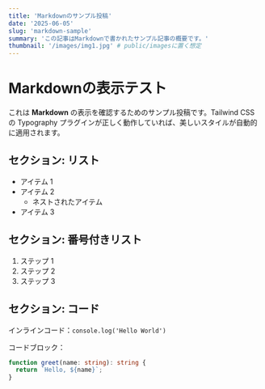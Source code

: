 ```yaml
---
title: 'Markdownのサンプル投稿'
date: '2025-06-05'
slug: 'markdown-sample'
summary: 'この記事はMarkdownで書かれたサンプル記事の概要です。'
thumbnail: '/images/img1.jpg' # public/imagesに置く想定
---
```


# Markdownの表示テスト

これは **Markdown** の表示を確認するためのサンプル投稿です。Tailwind CSS の Typography プラグインが正しく動作していれば、美しいスタイルが自動的に適用されます。

## セクション: リスト

- アイテム 1
- アイテム 2
  - ネストされたアイテム
- アイテム 3

## セクション: 番号付きリスト

1. ステップ 1
2. ステップ 2
3. ステップ 3

## セクション: コード

インラインコード：`console.log('Hello World')`

コードブロック：

```ts
function greet(name: string): string {
  return `Hello, ${name}`;
}
```
